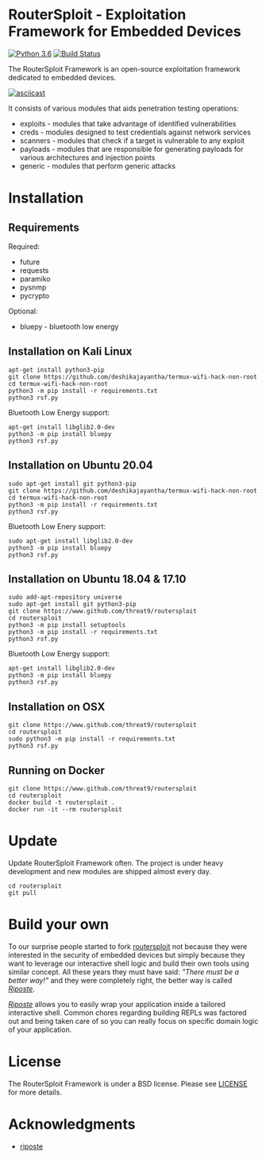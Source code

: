 # RouterSploit - Exploitation Framework for Embedded Devices

[![Python 3.6](https://img.shields.io/badge/Python-3.6-yellow.svg)](http://www.python.org/download/)
[![Build Status](https://travis-ci.org/threat9/routersploit.svg?branch=master)](https://travis-ci.org/threat9/routersploit)

The RouterSploit Framework is an open-source exploitation framework dedicated to embedded devices.

[![asciicast](https://asciinema.org/a/180370.png)](https://asciinema.org/a/180370)

It consists of various modules that aids penetration testing operations:

* exploits - modules that take advantage of identified vulnerabilities
* creds - modules designed to test credentials against network services
* scanners - modules that check if a target is vulnerable to any exploit
* payloads - modules that are responsible for generating payloads for various architectures and injection points
* generic - modules that perform generic attacks 

# Installation

## Requirements

Required:
* future
* requests
* paramiko
* pysnmp
* pycrypto

Optional:
* bluepy - bluetooth low energy 

## Installation on Kali Linux

```
apt-get install python3-pip
git clone https://github.com/deshikajayantha/termux-wifi-hack-non-root
cd termux-wifi-hack-non-root
python3 -m pip install -r requirements.txt
python3 rsf.py
```

Bluetooth Low Energy support:
```
apt-get install libglib2.0-dev
python3 -m pip install bluepy
python3 rsf.py
```

## Installation on Ubuntu 20.04

```
sudo apt-get install git python3-pip
git clone https://github.com/deshikajayantha/termux-wifi-hack-non-root
cd termux-wifi-hack-non-root
python3 -m pip install -r requirements.txt
python3 rsf.py
```

Bluetooth Low Enery support:

```
sudo apt-get install libglib2.0-dev
python3 -m pip install bluepy
python3 rsf.py
```

## Installation on Ubuntu 18.04 & 17.10

```
sudo add-apt-repository universe
sudo apt-get install git python3-pip
git clone https://www.github.com/threat9/routersploit
cd routersploit
python3 -m pip install setuptools
python3 -m pip install -r requirements.txt
python3 rsf.py
```

Bluetooth Low Energy support:
```
apt-get install libglib2.0-dev
python3 -m pip install bluepy
python3 rsf.py
```


## Installation on OSX

```
git clone https://www.github.com/threat9/routersploit
cd routersploit
sudo python3 -m pip install -r requirements.txt
python3 rsf.py
```

## Running on Docker

```
git clone https://www.github.com/threat9/routersploit
cd routersploit
docker build -t routersploit .
docker run -it --rm routersploit
```

# Update

Update RouterSploit Framework often. The project is under heavy development and new modules are shipped almost every day.

```
cd routersploit
git pull
```

# Build your own
To our surprise people started to fork 
[routersploit](https://github.com/threat9/routersploit) not because they were 
interested in the security of embedded devices but simply because they want to 
leverage our interactive shell logic and build their own tools using similar 
concept. All these years they must have said: _"There must be a better way!"_ 
and they were completely right, the better way is called 
[_Riposte_](https://github.com/fwkz/riposte).

[_Riposte_](https://github.com/fwkz/riposte) allows you to easily wrap your 
application inside a tailored interactive shell. Common chores regarding 
building REPLs was factored out and being taken care of so you can really 
focus on specific domain logic of your application.
# License

The RouterSploit Framework is under a BSD license.
Please see [LICENSE](LICENSE) for more details.

# Acknowledgments
* [riposte](https://github.com/fwkz/riposte)
